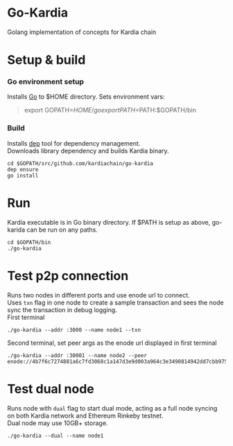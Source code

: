 # Go-Kardia

Golang implementation of concepts for Kardia chain

# Setup & build
### Go environment setup
Installs [Go](https://golang.org/doc/install) to $HOME directory. Sets environment vars:  
> export GOPATH=$HOME/go  
> export PATH=$PATH:$GOPATH/bin

### Build
Installs [dep](https://github.com/golang/dep) tool for dependency management.  
Downloads library dependency and builds Kardia binary.
```
cd $GOPATH/src/github.com/kardiachain/go-kardia
dep ensure
go install
```
# Run
Kardia executable is in Go binary directory. If $PATH is setup as above, go-karida can be run on any paths.
```
cd $GOPATH/bin
./go-kardia
```
# Test p2p connection
Runs two nodes in different ports and use enode url to connect.  
Uses `txn` flag in one node to create a sample transaction and sees the node sync the transaction in debug logging.  
First terminal
```
./go-kardia --addr :3000 --name node1 --txn
```
Second terminal, set peer args as the enode url displayed in first terminal
```
./go-kardia --addr :30001 --name node2 --peer enode://4b7f6c7274881a6c7fd3068c1a147d3e9d003a964c3e3490814942dd7cbb975e0424db335881962239dd8170a9cc5b09a9f4c81babd57ac10df0d6465a58dd67@[::]:3000
```
# Test dual node
Runs node with `dual` flag to start dual mode, acting as a full node syncing on both Kardia network and Ethereum Rinkeby testnet.  
Dual node may use 10GB+ storage.
```
./go-kardia --dual --name node1
```
